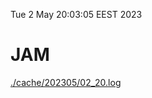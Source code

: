 Tue  2 May 20:03:05 EEST 2023
# JAM
<a href='./cache/202305/02_20.log'>./cache/202305/02_20.log</a>
